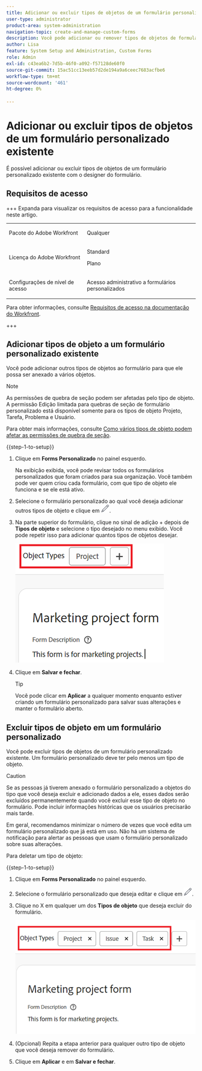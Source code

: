 ```yaml
---
title: Adicionar ou excluir tipos de objetos de um formulário personalizado existente
user-type: administrator
product-area: system-administration
navigation-topic: create-and-manage-custom-forms
description: Você pode adicionar ou remover tipos de objetos de formulários personalizados com o designer de formulários.
author: Lisa
feature: System Setup and Administration, Custom Forms
role: Admin
exl-id: c43ea6b2-7d5b-46f0-a092-f57128de60f0
source-git-commit: 15ac51cc13eeb57d2de194a9a6ceec7683acfbe6
workflow-type: tm+mt
source-wordcount: '461'
ht-degree: 0%

---
```


# Adicionar ou excluir tipos de objetos de um formulário personalizado existente

É possível adicionar ou excluir tipos de objetos de um formulário personalizado existente com o designer do formulário.

## Requisitos de acesso

+++ Expanda para visualizar os requisitos de acesso para a funcionalidade neste artigo.

<table style="table-layout:auto"> 
 <col> 
 <col> 
 <tbody> 
  <tr> 
   <td>Pacote do Adobe Workfront</td> 
   <td><p>Qualquer</p></td> 
  </tr> 
  <tr> 
   <td>Licença do Adobe Workfront</td> 
   <td><p>Standard</p>
       <p>Plano</p></td>
  </tr> 
  <tr> 
   <td>Configurações de nível de acesso</td> 
   <td> <p>Acesso administrativo a formulários personalizados</p> </td> 
  </tr>  
 </tbody> 
</table>

Para obter informações, consulte [Requisitos de acesso na documentação do Workfront](/help/quicksilver/administration-and-setup/add-users/access-levels-and-object-permissions/access-level-requirements-in-documentation.md).

+++

## Adicionar tipos de objeto a um formulário personalizado existente

Você pode adicionar outros tipos de objetos ao formulário para que ele possa ser anexado a vários objetos.

>[!NOTE]
>
>As permissões de quebra de seção podem ser afetadas pelo tipo de objeto. A permissão Edição limitada para quebras de seção de formulário personalizado está disponível somente para os tipos de objeto Projeto, Tarefa, Problema e Usuário.
>
>Para obter mais informações, consulte [Como vários tipos de objeto podem afetar as permissões de quebra de seção](/help/quicksilver/administration-and-setup/customize-workfront/create-manage-custom-forms/form-designer/design-a-form/organize-a-form.md#how-multiple-object-types-can-affect-section-break-permissions).


{{step-1-to-setup}}

1. Clique em **Forms Personalizado** no painel esquerdo.

   Na exibição exibida, você pode revisar todos os formulários personalizados que foram criados para sua organização. Você também pode ver quem criou cada formulário, com que tipo de objeto ele funciona e se ele está ativo.

1. Selecione o formulário personalizado ao qual você deseja adicionar outros tipos de objeto e clique em ![Ícone Editar](assets/edit-icon2.png).

1. Na parte superior do formulário, clique no sinal de adição + depois de **Tipos de objeto** e selecione o tipo desejado no menu exibido. Você pode repetir isso para adicionar quantos tipos de objetos desejar.

   ![Adicionar novo objeto](assets/add-new-object.png)

1. Clique em **Salvar e fechar**.

   >[!TIP]
   >
   >Você pode clicar em **Aplicar** a qualquer momento enquanto estiver criando um formulário personalizado para salvar suas alterações e manter o formulário aberto.

## Excluir tipos de objeto em um formulário personalizado

Você pode excluir tipos de objetos de um formulário personalizado existente. Um formulário personalizado deve ter pelo menos um tipo de objeto.

>[!CAUTION]
>
>Se as pessoas já tiverem anexado o formulário personalizado a objetos do tipo que você deseja excluir e adicionado dados a ele, esses dados serão excluídos permanentemente quando você excluir esse tipo de objeto no formulário. Pode incluir informações históricas que os usuários precisarão mais tarde.
>
>Em geral, recomendamos minimizar o número de vezes que você edita um formulário personalizado que já está em uso. Não há um sistema de notificação para alertar as pessoas que usam o formulário personalizado sobre suas alterações.

Para deletar um tipo de objeto:

{{step-1-to-setup}}

1. Clique em **Forms Personalizado** no painel esquerdo.
1. Selecione o formulário personalizado que deseja editar e clique em ![Ícone Editar](assets/edit-icon2.png).
1. Clique no X em qualquer um dos **Tipos de objeto** que deseja excluir do formulário.

   ![Excluir tipos de objetos](assets/delete-object-types.png)

1. (Opcional) Repita a etapa anterior para qualquer outro tipo de objeto que você deseja remover do formulário.
1. Clique em **Aplicar** e em **Salvar e fechar**.
